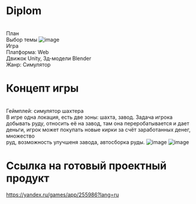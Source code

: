 # Diplom
<br>План
<br>Выбор темы
![image](https://github.com/ditclay/Diplom/assets/59621706/909a93e6-2553-4d13-85cd-83b4b29874b3)
<br> Игра
<br> Платформа: Web
<br> Движок Unity, 3д-модели Blender
<br> Жанр: Симулятор
# Концепт игры
<br> Геймплей: симулятор шахтера
<br> В игре одна локация, есть две зоны: шахта, завод. Задача игрока добывать руду, относить её на завод, там она переробатывается и дает деньги, игрок может покупать новые кирки за счёт заработанных денег, множество <br> руд, возможность улучшеня завода, автосборка руды.
![image](https://github.com/ditclay/Diplom/assets/59621706/1d2e3354-e624-425f-bd54-e786ba5e21dd)
![image](https://github.com/ditclay/Diplom/assets/59621706/e4bd6514-ad90-409f-a3ec-77a23f978531)

# Ссылка на готовый проектный продукт
https://yandex.ru/games/app/255986?lang=ru



